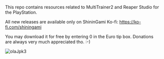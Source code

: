 This repo contains resources related to MultiTrainer2 and Reaper Studio for the PlayStation.

All new releases are available only on ShininGami Ko-fi:
https://ko-fi.com/shiningami

You may download it for free by entering 0 in the Euro tip box. Donations are always very much appreciated tho. :-)

![olaJpk3](https://github.com/ScriptSK/Reaper-Software-Suite/assets/5753365/7ea4c36e-bc77-47a8-8db3-35063f7de625)
